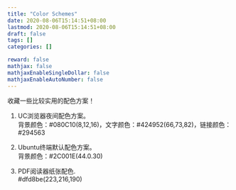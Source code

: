 ```yaml
---
title: "Color Schemes"
date: 2020-08-06T15:14:51+08:00
lastmod: 2020-08-06T15:14:51+08:00
draft: false
tags: []
categories: []

reward: false
mathjax: false
mathjaxEnableSingleDollar: false
mathjaxEnableAutoNumber: false
---
```


收藏一些比较实用的配色方案！

<!--more-->
1. UC浏览器夜间配色方案。  
背景颜色：#080C10(8,12,16)，文字颜色：#424952(66,73,82)，链接颜色：#294563

2. Ubuntu终端默认配色方案。  
背景颜色：#2C001E(44.0.30)

3. PDF阅读器纸张配色.  
#dfd8be(223,216,190)